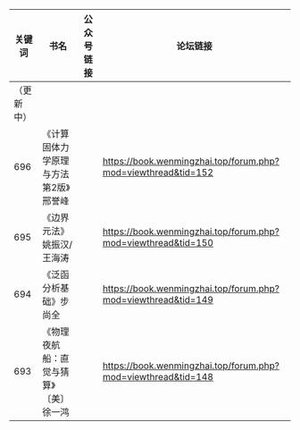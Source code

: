 
| 关键词     | 书名                                   | 公众号链接 | 论坛链接                                                     |
| ---------- | -------------------------------------- | ---------- | ------------------------------------------------------------ |
| （更新中） |                                        |            |                                                              |
| 696        | 《计算固体力学原理与方法 第2版》邢誉峰 |            | https://book.wenmingzhai.top/forum.php?mod=viewthread&tid=152 |
| 695        | 《边界元法》姚振汉/王海涛              |            | https://book.wenmingzhai.top/forum.php?mod=viewthread&tid=150 |
| 694        | 《泛函分析基础》步尚全                 |            | https://book.wenmingzhai.top/forum.php?mod=viewthread&tid=149 |
| 693        | 《物理夜航船：直觉与猜算》〔美〕徐一鸿 |            | https://book.wenmingzhai.top/forum.php?mod=viewthread&tid=148 |

